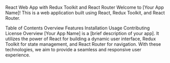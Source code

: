 React Web App with Redux Toolkit and React Router
Welcome to [Your App Name]! This is a web application built using React, Redux Toolkit, and React Router.

Table of Contents
Overview
Features
Installation
Usage
Contributing
License
Overview
[Your App Name] is a [brief description of your app]. It utilizes the power of React for building a dynamic user interface, Redux Toolkit for state management, and React Router for navigation. With these technologies, we aim to provide a seamless and responsive user experience.
